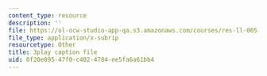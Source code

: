 ```yaml
---
content_type: resource
description: ''
file: https://ol-ocw-studio-app-qa.s3.amazonaws.com/courses/res-ll-005-mathematics-of-big-data-and-machine-learning-january-iap-2020/0f20e89547f0c4024784ee5fa6a61bb4_KXJVqsbh_4Y.srt
file_type: application/x-subrip
resourcetype: Other
title: 3play caption file
uid: 0f20e895-47f0-c402-4784-ee5fa6a61bb4
---
```

